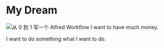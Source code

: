 # My Dream

<img src="https://img.500px.me/graphic/59f2c63e8480ba039c45eeebf12273240/12aef5da6e5341eeaf8cccdbdf429710.jpg!p5" alt="从 0 到 1 写一个 Alfred Workflow" class="banner">
I want to have much money.

I want to do something what I want to do.

